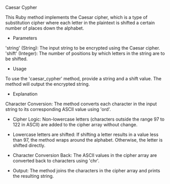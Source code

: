 Caesar Cypher

This Ruby method implements the Caesar cipher, which is a type of substitution cipher where each letter in the plaintext is shifted a certain number of places down the alphabet.

- Parameters

'string' (String): The input string to be encrypted using the Caesar cipher.
'shift' (Integer): The number of positions by which letters in the string are to be shifted.

- Usage

To use the 'caesar_cypher' method, provide a string and a shift value. The method will output the encrypted string.

- Explanation

Character Conversion: The method converts each character in the input string to its corresponding ASCII value using 'ord'.

- Cipher Logic:
Non-lowercase letters (characters outside the range 97 to 122 in ASCII) are added to the cipher array without change.

- Lowercase letters are shifted:
If shifting a letter results in a value less than 97, the method wraps around the alphabet.
Otherwise, the letter is shifted directly.

- Character Conversion Back:
The ASCII values in the cipher array are converted back to characters using 'chr'.

- Output:
The method joins the characters in the cipher array and prints the resulting string.
